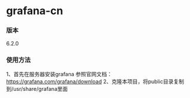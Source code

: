 # grafana-cn

### 版本
6.2.0

### 使用方法
1、首先在服务器安装grafana
参照官网文档：https://grafana.com/grafana/download
2、克隆本项目，将public目录复制到/usr/share/grafana里面


